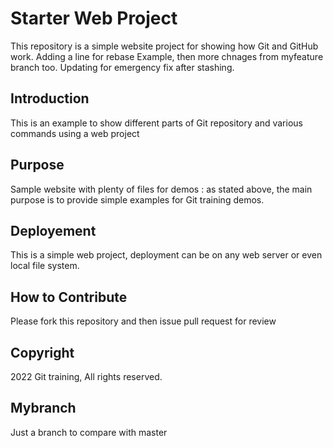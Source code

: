 # Starter Web Project

This repository is a simple website project for showing how Git and GitHub work.
Adding a line for rebase Example, then more chnages from myfeature branch too.
Updating for emergency fix after stashing.

## Introduction
This is an example to show different parts of Git repository and various commands using a web project

## Purpose

Sample website with plenty of files for demos : as stated above, the main purpose is to provide simple examples for Git training demos.

## Deployement
This is a simple web project, deployment can be on any web server or even local file system.

## How to Contribute
Please fork this repository and then issue pull request for review

## Copyright

2022 Git training, All rights reserved.

## Mybranch
Just a branch to compare with master
